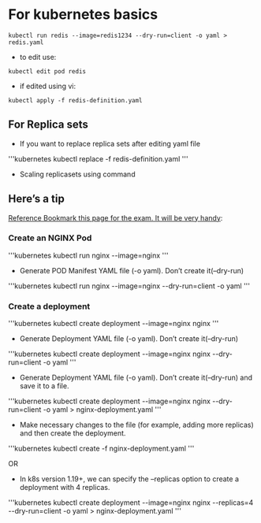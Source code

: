 # For kubernetes basics

```kubernetes
kubectl run redis --image=redis1234 --dry-run=client -o yaml > redis.yaml
```

- to edit use:

```kubernetes
kubectl edit pod redis
```

- if edited using vi:

```kubernetes
kubectl apply -f redis-definition.yaml
```

## For Replica sets

- If you want to replace replica sets after editing yaml file

'''kubernetes
kubectl replace -f redis-definition.yaml
'''

- Scaling replicasets using command

## Here’s a tip

[Reference Bookmark this page for the exam. It will be very handy](https://kubernetes.io/docs/reference/kubectl/conventions/):

### Create an NGINX Pod

'''kubernetes
kubectl run nginx --image=nginx
'''

- Generate POD Manifest YAML file (-o yaml). Don’t create it(–dry-run)

'''kubernetes
kubectl run nginx --image=nginx --dry-run=client -o yaml
'''

### Create a deployment

'''kubernetes
kubectl create deployment --image=nginx nginx
'''

- Generate Deployment YAML file (-o yaml). Don’t create it(–dry-run)

'''kubernetes
kubectl create deployment --image=nginx nginx --dry-run=client -o yaml
'''

- Generate Deployment YAML file (-o yaml). Don’t create it(–dry-run) and save it to a file.

'''kubernetes
kubectl create deployment --image=nginx nginx --dry-run=client -o yaml > nginx-deployment.yaml
'''

- Make necessary changes to the file (for example, adding more replicas) and then create the deployment.

'''kubernetes
kubectl create -f nginx-deployment.yaml
'''

OR

- In k8s version 1.19+, we can specify the –replicas option to create a deployment with 4 replicas.

'''kubernetes
kubectl create deployment --image=nginx nginx --replicas=4 --dry-run=client -o yaml > nginx-deployment.yaml
'''
